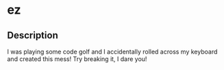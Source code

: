 # ez

## Description
I was playing some code golf and I accidentally rolled across my keyboard and created this mess! Try breaking it, I dare you!